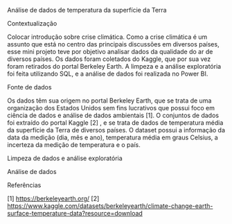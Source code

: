 Análise de dados de temperatura da superfície da Terra

Contextualização

Colocar introdução sobre crise climática.
Como a crise climática é um assunto que está no centro das principais discussões em diversos países, esse mini projeto teve por objetivo analisar dados da qualidade do ar de diversos países. Os dados foram coletados do Kaggle, que por sua vez foram retirados do portal Berkeley Earth. A limpeza e a análise exploratória foi feita utilizando SQL, e a análise de dados foi realizada no Power BI.

Fonte de dados

Os dados têm sua origem no portal Berkeley Earth, que se trata de uma organização dos Estados Unidos sem fins lucrativos que possui foco em ciência de dados e análise de dados ambientais [1]. O conjuntos de dados foi extraído do portal Kaggle [2] , e se trata de dados de temperatura média da superfície da Terra de diversos países. O dataset possui a informação da data da medição (dia, mês e ano), temperatura média em graus Celsius, a incerteza da medição de temperatura e o país.

Limpeza de dados e análise exploratória



Análise de dados


Referências

[1] https://berkeleyearth.org/
[2] https://www.kaggle.com/datasets/berkeleyearth/climate-change-earth-surface-temperature-data?resource=download
